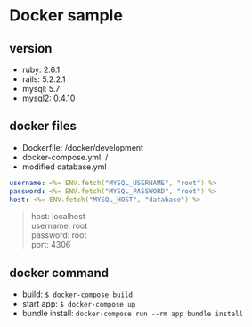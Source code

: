 # Docker sample

## version
- ruby: 2.6.1
- rails: 5.2.2.1
- mysql: 5.7
- mysql2: 0.4.10

## docker files
- Dockerfile: /docker/development
- docker-compose.yml: /
- modified database.yml

```database.yml
username: <%= ENV.fetch("MYSQL_USERNAME", "root") %>
password: <%= ENV.fetch("MYSQL_PASSWORD", "root") %>
host: <%= ENV.fetch("MYSQL_HOST", "database") %>
```
> host: localhost  
username: root  
password: root  
port: 4306
## docker command
- build: `$ docker-compose build`
- start app: `$ docker-compose up`
- bundle install: `docker-compose run --rm app bundle install`
